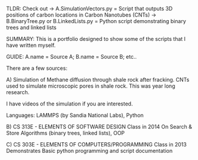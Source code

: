TLDR: Check out
      -> A.SimulationVectors.py
      	 = Script that outputs 3D positions of carbon locations in Carbon Nanotubes (CNTs)
      -> B.BinaryTree.py or B.LinkedLists.py
      	 = Python script demonstrating binary trees and linked lists

SUMMARY: This is a portfolio designed to show some of the scripts that I have written myself.
	
GUIDE: A.name = Source A; B.name = Source B; etc..

There are a few sources:

A) Simulation of Methane diffusion through shale rock after fracking. CNTs used to simulate microscopic pores in shale rock. This was year long research.

   I have videos of the simulation if you are interested. 

   Languages: LAMMPS (by Sandia National Labs), Python


B) CS 313E - ELEMENTS OF SOFTWARE DESIGN
   Class in 2014
   On Search & Store Algorithms (binary trees, linked lists), OOP

C) CS 303E - ELEMENTS OF COMPUTERS/PROGRAMMING
   Class in 2013
   Demonstrates Basic python programming and script documentation
